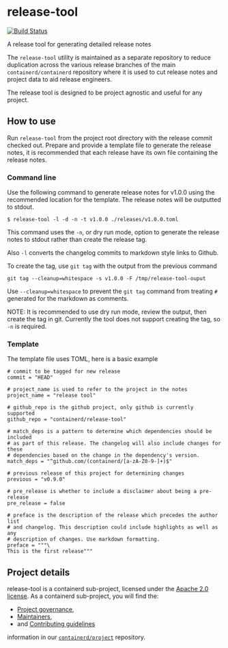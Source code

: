 # release-tool

[![Build Status](https://github.com/containerd/release-tool/workflows/CI/badge.svg)](https://github.com/containerd/release-tool/actions?query=workflow%3ACI)

A release tool for generating detailed release notes

The `release-tool` utility is maintained as a separate repository
to reduce duplication across the various release branches of the main
`containerd/containerd` repository where it is used to cut release
notes and project data to aid release engineers.

The release tool is designed to be project agnostic and useful for
any project.

## How to use

Run `release-tool` from the project root directory with the release commit
checked out. Prepare and provide a template file to generate the release notes,
it is recommended that each release have its own file containing the release
notes.

### Command line

Use the following command to generate release notes for v1.0.0 using the
recommended location for the template. The release notes will be outputted
to stdout.

```
$ release-tool -l -d -n -t v1.0.0 ./releases/v1.0.0.toml
```

This command uses the `-n`, or dry run mode, option to generate the release notes
to stdout rather than create the release tag.

Also `-l` converts the changelog commits to markdown style links to Github.

To create the tag, use `git tag` with the output from the previous command

```
git tag --cleanup=whitespace -s v1.0.0 -F /tmp/release-tool-ouput
```

Use `--cleanup=whitespace` to prevent the `git tag` command from treating
`#` generated for the markdown as comments.

NOTE: It is recommended to use dry run mode, review the output, then create
the tag in git. Currently the tool does not support creating the tag, so
`-n` is required.

### Template

The template file uses TOML, here is a basic example

```
# commit to be tagged for new release
commit = "HEAD"

# project_name is used to refer to the project in the notes
project_name = "release tool"

# github_repo is the github project, only github is currently supported
github_repo = "containerd/release-tool"

# match_deps is a pattern to determine which dependencies should be included
# as part of this release. The changelog will also include changes for these
# dependencies based on the change in the dependency's version.
match_deps = "^github.com/(containerd/[a-zA-Z0-9-]+)$"

# previous release of this project for determining changes
previous = "v0.9.0"

# pre_release is whether to include a disclaimer about being a pre-release
pre_release = false

# preface is the description of the release which precedes the author list
# and changelog. This description could include highlights as well as any
# description of changes. Use markdown formatting.
preface = """\
This is the first release"""
```

## Project details

release-tool is a containerd sub-project, licensed under the [Apache 2.0 license](./LICENSE).
As a containerd sub-project, you will find the:
 * [Project governance](https://github.com/containerd/project/blob/master/GOVERNANCE.md),
 * [Maintainers](https://github.com/containerd/project/blob/master/MAINTAINERS),
 * and [Contributing guidelines](https://github.com/containerd/project/blob/master/CONTRIBUTING.md)

information in our [`containerd/project`](https://github.com/containerd/project) repository.
